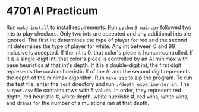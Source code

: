 # 4701 AI Practicum

Run `make install` to install requirements.
Run `python3 main.py` followed two ints to play checkers. Only two ints are accepted and any additional ints are ignored. The first int determines the type of player for red and the second int determines the type of player for white. Any int between 0 and 99 inclusive is accepted. If the int is 0, that color's piece is human-controlled. If it is a single-digit int, that color's piece is controlled by an AI minimax with base heuristics at that int's depth. If it is a double-digit int, the first digit represents the custom hueristic # of the AI and the second digit represents the depth of the minimax algorithm.
Run `make zip` to zip the program.
To run the test file, enter the `test` directory and run `./depth_experimenter.sh`.
The `output.csv` file contains rows with 5 values. In order, they represent red depth, red heuristic #, white depth, white hueristic #, red wins, white wins, and draws for the number of simulations ran at that depth.